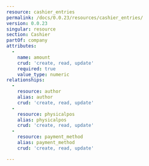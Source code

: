 ```yaml
---
resource: cashier_entries
permalink: /docs/0.0.23/resources/cashier_entries/
version: 0.0.23
singular: resource
section: Cashier
partOf: company
attributes:
  -
    name: amount
    crud: 'create, read, update'
    required: true
    value_type: numeric
relationships:
  -
    resource: author
    alias: author
    crud: 'create, read, update'
  -
    resource: physicalpos
    alias: physicalpos
    crud: 'create, read, update'
  -
    resource: payment_method
    alias: payment_method
    crud: 'create, read, update'

---
```

